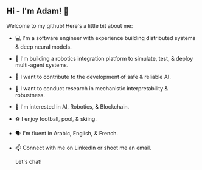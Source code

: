 ## Hi - I'm Adam! 👋

Welcome to my github! Here's a little bit about me:

- 💻 I'm a software engineer with experience building distributed systems & deep neural models. 
- 🤖 I'm building a robotics integration platform to simulate, test, & deploy multi-agent systems.
- 🎯 I want to contribute to the development of safe & reliable AI.
- 🔬 I want to conduct research in mechanistic interpretability & robustness.
- 🌱 I'm interested in AI, Robotics, & Blockchain.
- ⚽️ I enjoy football, pool, & skiing.
- 🗣 I'm fluent in Arabic, English, & French.
- 📫 Connect with me on LinkedIn or shoot me an email.


  Let's chat!

<!--
**AdamBelfki3/AdamBelfki3** is a ✨ _special_ ✨ repository because its `README.md` (this file) appears on your GitHub profile.

Here are some ideas to get you started:

- 🔭 I’m currently working on ...
- 🌱 I’m currently learning ...
- 👯 I’m looking to collaborate on ...
- 🤔 I’m looking for help with ...
- 💬 Ask me about ...
- 📫 Connect with me on LinkedIn
- 😄 Pronouns: ...
- ⚡ Fun fact: ...
-->

